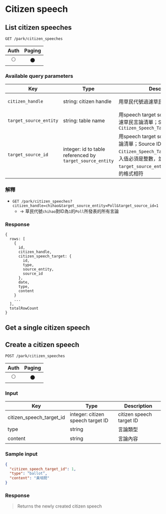 # Citizen speech

## List citizen speeches
```
GET /park/citizen_speeches
```

| Auth | Paging |
| :---: | :---: |
| 🌕 | 🌑 |

### Available query parameters

| Key | Type | Description | Match | Example |
| --- | --- | --- | --- | --- |
| `citizen_handle` | string: citizen handle | 用草民代號過濾草民言論清單 | exact | `chihao` `chiawei` `charlie` |
| `target_source_entity` | string: table name | 用speech target source entity name過濾草民言論清單；Source entity是指`Citizen_Speech_Target.source_entity` | exact | `Poll` `Article` |
| `target_source_id` | integer: id to table referenced by `target_source_entity` | 用speech target source ID過濾草民言論清單；Source ID是指`Citizen_Speech_Target.source_id`，傳入值必須是整數，並與`target_source_entity`所指table的key的格式相符 | exact | `1` `2` |

### 解釋

- `GET /park/citizen_speeches?citizen_handle=chihao&target_source_entity=Poll&target_source_id=1`
  - → 草民代號`chihao`對ID為`1`的`Poll`所發表的所有言論

### Response
```
{
  rows: [
    {
      id,
      citizen_handle,
      citizen_speech_target: {
        id,
        type,
        source_entity,
        source_id
      },
      date,
      type,
      content
    }
    ...
  ],
  totalRowCount
}
```

## Get a single citizen speech

## Create a citizen speech
```
POST /park/citizen_speeches
```

| Auth | Paging |
| :---: | :---: |
| 🌕 | 🌑 |

### Input

| Key | Type | Description |
| --- | --- | --- |
| citizen_speech_target_id | integer: citizen speech target ID | citizen speech target ID |
| type | string | 言論類型 |
| content | string | 言論內容 |

### Sample input
```json
{
  "citizen_speech_target_id": 1,
  "type": "ballot",
  "content": "黃培閎"
}
```

### Response
> Returns the newly created citizen speech
